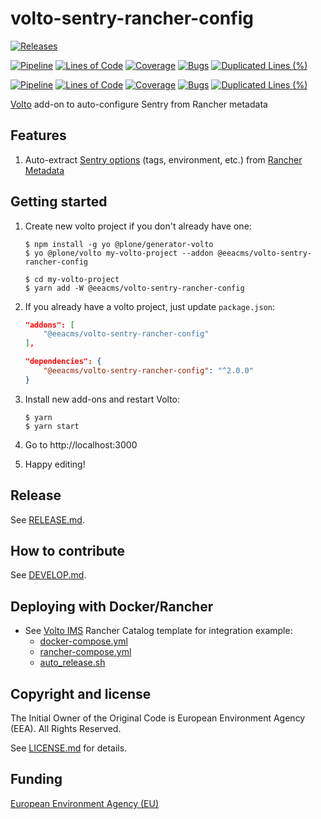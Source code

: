 # volto-sentry-rancher-config

[![Releases](https://img.shields.io/github/v/release/eea/volto-sentry-rancher-config)](https://github.com/eea/volto-sentry-rancher-config/releases)

[![Pipeline](https://ci.eionet.europa.eu/buildStatus/icon?job=volto-addons%2Fvolto-sentry-rancher-config%2Fmaster&subject=master)](https://ci.eionet.europa.eu/view/Github/job/volto-addons/job/volto-sentry-rancher-config/job/master/display/redirect)
[![Lines of Code](https://sonarqube.eea.europa.eu/api/project_badges/measure?project=volto-sentry-rancher-config-master&metric=ncloc)](https://sonarqube.eea.europa.eu/dashboard?id=volto-sentry-rancher-config-master)
[![Coverage](https://sonarqube.eea.europa.eu/api/project_badges/measure?project=volto-sentry-rancher-config-master&metric=coverage)](https://sonarqube.eea.europa.eu/dashboard?id=volto-sentry-rancher-config-master)
[![Bugs](https://sonarqube.eea.europa.eu/api/project_badges/measure?project=volto-sentry-rancher-config-master&metric=bugs)](https://sonarqube.eea.europa.eu/dashboard?id=volto-sentry-rancher-config-master)
[![Duplicated Lines (%)](https://sonarqube.eea.europa.eu/api/project_badges/measure?project=volto-sentry-rancher-config-master&metric=duplicated_lines_density)](https://sonarqube.eea.europa.eu/dashboard?id=volto-sentry-rancher-config-master)

[![Pipeline](https://ci.eionet.europa.eu/buildStatus/icon?job=volto-addons%2Fvolto-sentry-rancher-config%2Fdevelop&subject=develop)](https://ci.eionet.europa.eu/view/Github/job/volto-addons/job/volto-sentry-rancher-config/job/develop/display/redirect)
[![Lines of Code](https://sonarqube.eea.europa.eu/api/project_badges/measure?project=volto-sentry-rancher-config-develop&metric=ncloc)](https://sonarqube.eea.europa.eu/dashboard?id=volto-sentry-rancher-config-develop)
[![Coverage](https://sonarqube.eea.europa.eu/api/project_badges/measure?project=volto-sentry-rancher-config-develop&metric=coverage)](https://sonarqube.eea.europa.eu/dashboard?id=volto-sentry-rancher-config-develop)
[![Bugs](https://sonarqube.eea.europa.eu/api/project_badges/measure?project=volto-sentry-rancher-config-develop&metric=bugs)](https://sonarqube.eea.europa.eu/dashboard?id=volto-sentry-rancher-config-develop)
[![Duplicated Lines (%)](https://sonarqube.eea.europa.eu/api/project_badges/measure?project=volto-sentry-rancher-config-develop&metric=duplicated_lines_density)](https://sonarqube.eea.europa.eu/dashboard?id=volto-sentry-rancher-config-develop)

[Volto](https://github.com/plone/volto) add-on to auto-configure Sentry from Rancher metadata

## Features

1. Auto-extract [Sentry options](https://docs.voltocms.com/deploying/sentry/#configuration-options) (tags, environment, etc.) from [Rancher Metadata](https://rancher.com/docs/rancher/v1.6/en/rancher-services/metadata-service/)

## Getting started

1. Create new volto project if you don't already have one:

   ```
   $ npm install -g yo @plone/generator-volto
   $ yo @plone/volto my-volto-project --addon @eeacms/volto-sentry-rancher-config

   $ cd my-volto-project
   $ yarn add -W @eeacms/volto-sentry-rancher-config
   ```

1. If you already have a volto project, just update `package.json`:

   ```JSON
   "addons": [
       "@eeacms/volto-sentry-rancher-config"
   ],

   "dependencies": {
       "@eeacms/volto-sentry-rancher-config": "^2.0.0"
   }
   ```

1. Install new add-ons and restart Volto:

   ```
   $ yarn
   $ yarn start
   ```

1. Go to http://localhost:3000

1. Happy editing!

## Release

See [RELEASE.md](https://github.com/eea/volto-addon-template/blob/master/RELEASE.md).

## How to contribute

See [DEVELOP.md](https://github.com/eea/volto-sentry-rancher-config/blob/master/DEVELOP.md2).

## Deploying with Docker/Rancher

- See [Volto IMS](https://github.com/eea/eea.rancher.catalog/blob/master/templates/volto-ims) Rancher Catalog template for integration example:
  - [docker-compose.yml](https://github.com/eea/eea.rancher.catalog/blob/master/templates/volto-ims/39/docker-compose.yml#L14-L20)
  - [rancher-compose.yml](https://github.com/eea/eea.rancher.catalog/blob/master/templates/volto-ims/39/rancher-compose.yml#L33-L58)
  - [auto_release.sh](https://github.com/eea/eea.rancher.catalog/blob/master/templates/volto-ims/auto_release.sh)

## Copyright and license

The Initial Owner of the Original Code is European Environment Agency (EEA).
All Rights Reserved.

See [LICENSE.md](https://github.com/eea/volto-sentry-rancher-config/blob/master/LICENSE.md) for details.

## Funding

[European Environment Agency (EU)](http://eea.europa.eu)
